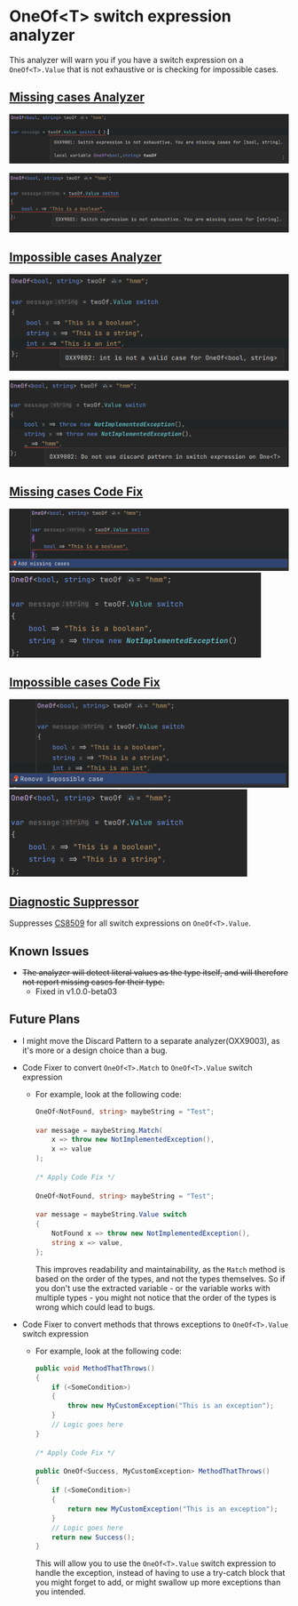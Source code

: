 # OneOf\<T> switch expression analyzer

This analyzer will warn you if you have a switch expression on a `OneOf<T>.Value` that is not exhaustive or is checking for impossible cases.

## [Missing cases Analyzer](OneOfSwitchExpressionMissingCasesAnalyzer.cs)
![Analyzer - Missing cases](assets/Analyzer_MissingCases.png)

![Analyzer - Missing cases - Partial](assets/Analyzer_MissingCases2.png)

## [Impossible cases Analyzer](OneOfSwitchExpressionImpossibleCasesAnalyzer.cs)
![Analyzer - Impossible cases](assets/Analyzer_ImpossibleCases.png)

![Analyzer - Impossible cases - Discard Pattern](assets/Analyzer_ImpossibleCases2.png)

## [Missing cases Code Fix](OneOfSwitchExpressionMissingCasesCodeFixProvider.cs)
![Code Fix - Missing cases - Fixer](assets/CodeFix_MissingCases_Fixer.png)
![Code Fix - Missing cases - Fixed](assets/CodeFix_MissingCases_Fixed.png)

## [Impossible cases Code Fix](OneOfSwitchExpressionImpossibleCasesCodeFixProvider.cs)
![Code Fix - Impossible cases - Fixer](assets/CodeFix_ImpossibleCases_Fixer.png)
![Code Fix - Impossible cases - Fixed](assets/CodeFix_ImpossibleCases_Fixed.png)

## [Diagnostic Suppressor](OneOfSwitchExpressionDiagnosticSuppressor.cs)

Suppresses [CS8509](https://learn.microsoft.com/en-us/dotnet/csharp/language-reference/compiler-messages/pattern-matching-warnings) for all switch expressions on `OneOf<T>.Value`.


## Known Issues

- ~~The analyzer will detect literal values as the type itself, and will therefore not report missing cases for their type.~~
    - Fixed in v1.0.0-beta03

## Future Plans

- I might move the Discard Pattern to a separate analyzer(OXX9003), as it's more or a design choice than a bug.

- Code Fixer to convert `OneOf<T>.Match` to `OneOf<T>.Value` switch expression
  - For example, look at the following code:
    ```csharp
    OneOf<NotFound, string> maybeString = "Test";
    
    var message = maybeString.Match(
        x => throw new NotImplementedException(),
        x => value
    );
    
    /* Apply Code Fix */
    
    OneOf<NotFound, string> maybeString = "Test";
    
    var message = maybeString.Value switch
    {
        NotFound x => throw new NotImplementedException(),
        string x => value,
    };
    ```
    This improves readability and maintainability, as the `Match` method is based on the order of the types, and not the types themselves.
    So if you don't use the extracted variable - or the variable works with multiple types - you might not notice that the order of the types is wrong which could lead to bugs.


- Code Fixer to convert methods that throws exceptions to `OneOf<T>.Value` switch expression
  - For example, look at the following code:
    ```csharp
    public void MethodThatThrows()
    {
        if (<SomeCondition>)
        {
            throw new MyCustomException("This is an exception");
        }
        // Logic goes here
    }
    
    /* Apply Code Fix */
    
    public OneOf<Success, MyCustomException> MethodThatThrows()
    {
        if (<SomeCondition>)
        {
            return new MyCustomException("This is an exception");
        }
        // Logic goes here
        return new Success();
    }
    ```
    This will allow you to use the `OneOf<T>.Value` switch expression to handle the exception, instead of having to use a try-catch block that you might forget to add, or might swallow up more exceptions than you intended.
